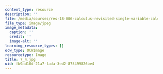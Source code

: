 ```yaml
---
content_type: resource
description: ''
file: /media/courses/res-18-006-calculus-revisited-single-variable-calculus-fall-2010/fb9ad10d21a7fada3ed2875499826be4_7_4.jpg
file_type: image/jpeg
image_metadata:
  caption: ''
  credit: ''
  image-alt: ''
learning_resource_types: []
ocw_type: OCWImage
resourcetype: Image
title: 7_4.jpg
uid: fb9ad10d-21a7-fada-3ed2-875499826be4
---
```

